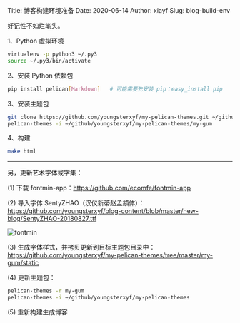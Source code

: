 Title: 博客构建环境准备
Date: 2020-06-14
Author: xiayf
Slug: blog-build-env

好记性不如烂笔头。

1、Python 虚拟环境

```bash
virtualenv -p python3 ~/.py3
source ~/.py3/bin/activate
```

2、安装 Python 依赖包

```bash
pip install pelican[Markdown]   # 可能需要先安装 pip：easy_install pip
```

3、安装主题包

```bash
git clone https://github.com/youngsterxyf/my-pelican-themes.git ~/github/youngsterxyf/my-pelican-themes
pelican-themes -i ~/github/youngsterxyf/my-pelican-themes/my-gum
```

4、构建

```bash
make html
```

---

另，更新艺术字体或字集：

(1) 下载 fontmin-app：https://github.com/ecomfe/fontmin-app

(2) 导入字体 SentyZHAO（汉仪新蒂赵孟頫体）：https://github.com/youngsterxyf/blog-content/blob/master/new-blog/SentyZHAO-20180827.ttf

![fontmin](https://i.loli.net/2020/06/14/Xn8b9kZDIfWoLmp.png)

(3) 生成字体样式，并拷贝更新到目标主题包目录中：https://github.com/youngsterxyf/my-pelican-themes/tree/master/my-gum/static

(4) 更新主题包：

```bash
pelican-themes -r my-gum
pelican-themes -i ~/github/youngsterxyf/my-pelican-themes
```

(5) 重新构建生成博客